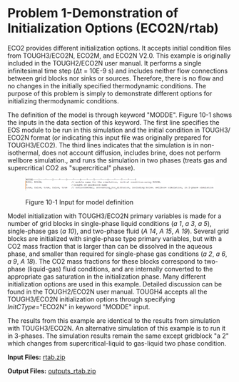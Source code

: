# Problem 1-Demonstration of Initialization Options (ECO2N/rtab)

ECO2 provides different initialization options. It accepts  initial condition files from TOUGH3/ECO2N, ECO2M, and ECO2N V2.0. This example is originally included in the TOUGH2/ECO2N user manual. It performs a single infinitesimal time step (Δt = 10E-9 s) and includes neither flow connections between grid blocks nor sinks or sources. Therefore, there is no flow and no changes in the initially specified thermodynamic conditions. The purpose of this problem is simply to demonstrate different options for initializing thermodynamic conditions.

The definition of the model is through keyword "MODDE". Figure 10-1 shows the inputs in the data section of this keyword. The first line specifies the EOS module to be run in this simulation and the initial condition in TOUGH3/ ECO2N format (or indicating this input file was originally prepared for TOUGH3/ECO2). The third lines indicates that the simulation is in non-isothermal, does not  account diffusion, includes brine,  does not perform wellbore simulation., and runs the simulation in two phases (treats gas and supercritical CO2 as "supercritical" phase). &#x20;

<figure><img src="../../.gitbook/assets/image (3).png" alt=""><figcaption><p>Figure 10-1 Input for model definition</p></figcaption></figure>

Model initialization with TOUGH3/ECO2N primary variables is made for a number of grid blocks in single-phase liquid conditions (_a   1_, _a    3_, _a    5_), single-phase gas (_a  10_), and two-phase fluid (_A  14_,    _A  15_, _A  19_). Several grid blocks are initialized with single-phase type primary variables, but with a CO2 mass fraction that is larger than can be dissolved in the aqueous phase, and smaller than required for single-phase gas conditions (_a   2_, _a   6_, _a   9_, _A  18_). The CO2 mass fractions for these blocks correspond to two-phase (liquid-gas) fluid conditions, and are internally converted to the appropriate gas saturation in the initialization phase. Many different initialization options are used in this example. Detailed discussion can be found in the TOUGH2/ECO2N user manual. TOUGH4 accepts all the TOUGH3/ECO2N initialization options through specifying _InitCType_="ECO2N" in keyword "MODDE" input.

The results from this example are identical to the results from simulation with TOUGH3/ECO2N. An alternative simulation of this example  is to run it in 3-phases. The simulation results remain the same except gridblock "a   2" which changes from supercritical-liquid to gas-liquid two phase condition.&#x20;

**Input Files:**                  [ rtab.zip](https://drive.google.com/file/d/1\_uo37CuAuys-vsXkPc-6m1G09ECyBqeE/view?usp=sharing)

**Output Files:**              [outputs\_rtab.zip](https://drive.google.com/file/d/1UyipBA8RFcqJvSNzHb8auoW7QfiiC\_ka/view?usp=sharing)   &#x20;

